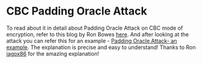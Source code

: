 # CBC Padding Oracle Attack

To read about it in detail about Padding Oracle Attack on CBC mode of encryption, refer to this blog by Ron Bowes [here](https://blog.skullsecurity.org/2013/padding-oracle-attacks-in-depth). And after looking at the attack you can refer this for an example - [Padding Oracle Attack- an example](https://blog.skullsecurity.org/2013/a-padding-oracle-example). The explanation is precise and easy to understand! Thanks to Ron [iagox86](https://github.com/iagox86) for the amazing explanation!